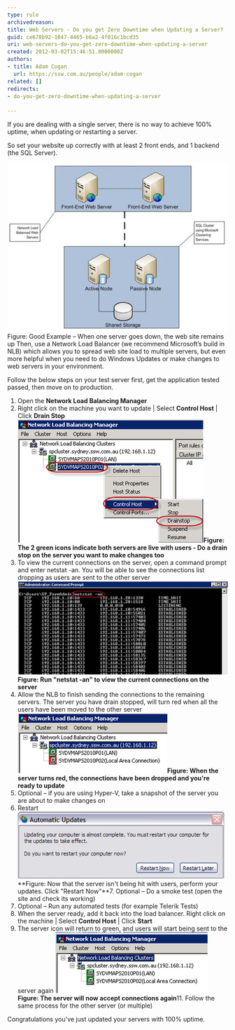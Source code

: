```yaml
---
type: rule
archivedreason: 
title: Web Servers - Do you get Zero Downtime when Updating a Server?
guid: ce678b92-1047-4465-b6a2-4f016c1bcd35
uri: web-servers-do-you-get-zero-downtime-when-updating-a-server
created: 2012-03-02T15:46:51.0000000Z
authors:
- title: Adam Cogan
  url: https://ssw.com.au/people/adam-cogan
related: []
redirects:
- do-you-get-zero-downtime-when-updating-a-server

---
```


If you are dealing with a single server, there is no way to achieve 100% uptime, when updating or restarting a server.

So set your website up correctly with at least 2 front ends, and 1 backend (the SQL Server).

<!--endintro-->
![Server down, site up](Server-down-Site-up.jpg) Figure: Good Example – When one server goes down, the web site remains up
Then, use a Network Load Balancer (we recommend Microsoft’s build in NLB) which allows you to spread web site load to multiple servers, but even more helpful when you need to do Windows Updates or make changes to web servers in your environment.

Follow the below steps on your test server first, get the application tested passed, then move on to production.

1. Open the  **Network Load Balancing Manager**
2. Right click on the machine you want to update | Select  **Control Host** | Click  **Drain Stop** ![drain stop](Server-drainstop.jpg)**Figure: The 2 green icons indicate both servers are live with users - Do a drain stop on the server you want to make changes too**
3. To view the current connections on the server, open a command prompt and enter netstat -an. You will be able to see the connections list dropping as users are sent to the other server ![netstat](Server-netstat.jpg)**Figure: Run "netstat -an" to view the current connections on the server**
4. Allow the NLB to finish sending the connections to the remaining servers. The server you have drain stopped, will turn red when all the users have been moved to the other server
![Server turns red](Server-red.jpg)**Figure: When the server turns red, the connections have been dropped and you're ready to update**
5. Optional – if you are using Hyper-V, take a snapshot of the server you are about to make changes on
6. Restart
![Windows update](Server-restart.jpg)**Figure: Now that the server isn't being hit with users, perform your updates. Click "Restart Now"**7. Optional – Do a smoke test (open the site and check its working)
8. Optional – Run any automated tests (for example Telerik Tests)
9. When the server ready, add it back into the load balancer. Right click on the machine | Select  **Control Host** | Click  **Start**
10. The server icon will return to green, and users will start being sent to the server again
![Server OK](Server-green.jpg)**Figure: The server will now accept connections again**11. Follow the same process for the other server (or multiple)


Congratulations you've just updated your servers with 100% uptime.
